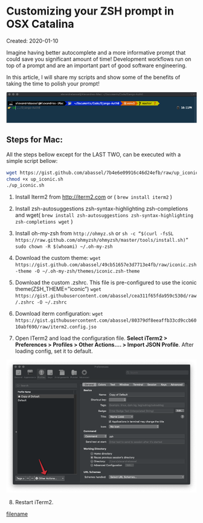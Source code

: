 # Customizing your ZSH prompt in OSX Catalina

Created: 2020-01-10

Imagine having better autocomplete and a more informative prompt that could save you significant amount of time!
Development workflows run on top of a prompt and are an important part of good software engineering. 

In this article, I will share my scripts and show some of the benefits of taking the time to polish your prompt!

![alt text](assets/img/zsh_prompt_in_catalina/iconic.png "Iterm2 with Iconic")

## Steps for Mac:

All the steps bellow except for the LAST TWO, can be executed with a simple script bellow:

```bash
wget https://gist.github.com/abassel/7b4e6e09916c46d24efb/raw/up_iconic.sh
chmod +x up_iconic.sh
./up_iconic.sh
```

1. Install Iterm2 from http://iterm2.com or ( `brew install iterm2` )
   
2. Install zsh-autosuggestions zsh-syntax-highlighting zsh-completions and wget( `brew install zsh-autosuggestions zsh-syntax-highlighting zsh-completions wget` )

3. Install oh-my-zsh from `http://ohmyz.sh` or
`sh -c “$(curl -fsSL https://raw.github.com/ohmyzsh/ohmyzsh/master/tools/install.sh)”
sudo chown -R $(whoami) ~/.oh-my-zsh`
4. Download the custom theme:
`wget https://gist.github.com/abassel/49cb51657e3d7713e4fb/raw/iconic.zsh-theme -O ~/.oh-my-zsh/themes/iconic.zsh-theme`
5. Download the custom .zshrc. This file is pre-configured to use the iconic theme(ZSH_THEME=”iconic”)
`wget https://gist.githubusercontent.com/abassel/cea311f65fda959c530d/raw/.zshrc -O ~/.zshrc`
6. Download iterm configuration:
`wget https://gist.githubusercontent.com/abassel/80379df8eeaffb33cd9ccb6010abf690/raw/iterm2.config.jso`
7. Open ITerm2 and load the configuration file. **Select iTerm2 > Preferences > Profiles > Other Actions…. > Import JSON Profile**. After loading config, set it to default.

![alt text](assets/img/zsh_prompt_in_catalina/iterm.png "Iterm2 config")

8. Restart iTerm2.

[filename](footnote.md ':include')
